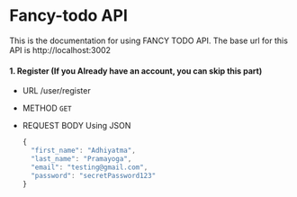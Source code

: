 # Fancy-todo API

This is the documentation for using FANCY TODO API. The base url for this API is http://localhost:3002

#### 1. Register (If you Already have an account, you can skip this part)

* URL
  /user/register

* METHOD
  `GET`

* REQUEST BODY
  Using JSON
  ```javascript
  {
	"first_name": "Adhiyatma",
	"last_name": "Pramayoga",
	"email": "testing@gmail.com",
	"password": "secretPassword123"
  }
  ```
